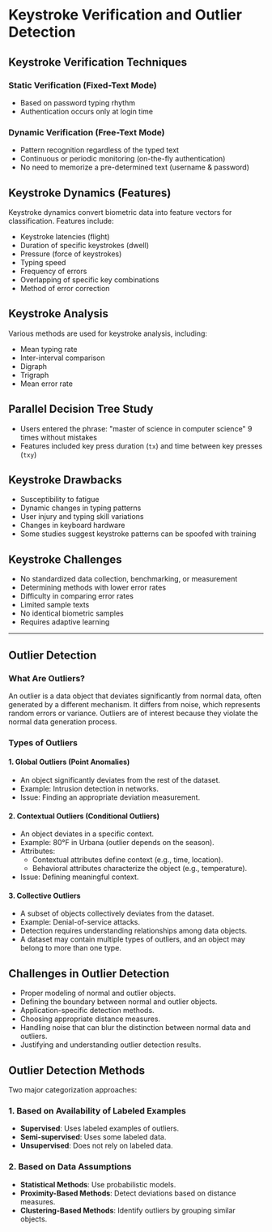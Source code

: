 # Keystroke Verification and Outlier Detection

## Keystroke Verification Techniques

### Static Verification (Fixed-Text Mode)
- Based on password typing rhythm
- Authentication occurs only at login time

### Dynamic Verification (Free-Text Mode)
- Pattern recognition regardless of the typed text
- Continuous or periodic monitoring (on-the-fly authentication)
- No need to memorize a pre-determined text (username & password)

## Keystroke Dynamics (Features)
Keystroke dynamics convert biometric data into feature vectors for classification. Features include:
- Keystroke latencies (flight)
- Duration of specific keystrokes (dwell)
- Pressure (force of keystrokes)
- Typing speed
- Frequency of errors
- Overlapping of specific key combinations
- Method of error correction

## Keystroke Analysis
Various methods are used for keystroke analysis, including:
- Mean typing rate
- Inter-interval comparison
- Digraph
- Trigraph
- Mean error rate

## Parallel Decision Tree Study
- Users entered the phrase: "master of science in computer science" 9 times without mistakes
- Features included key press duration (`tx`) and time between key presses (`txy`)

## Keystroke Drawbacks
- Susceptibility to fatigue
- Dynamic changes in typing patterns
- User injury and typing skill variations
- Changes in keyboard hardware
- Some studies suggest keystroke patterns can be spoofed with training

## Keystroke Challenges
- No standardized data collection, benchmarking, or measurement
- Determining methods with lower error rates
- Difficulty in comparing error rates
- Limited sample texts
- No identical biometric samples
- Requires adaptive learning

---

## Outlier Detection

### What Are Outliers?
An outlier is a data object that deviates significantly from normal data, often generated by a different mechanism. It differs from noise, which represents random errors or variance. Outliers are of interest because they violate the normal data generation process.

### Types of Outliers

#### 1. Global Outliers (Point Anomalies)
- An object significantly deviates from the rest of the dataset.
- Example: Intrusion detection in networks.
- Issue: Finding an appropriate deviation measurement.

#### 2. Contextual Outliers (Conditional Outliers)
- An object deviates in a specific context.
- Example: 80°F in Urbana (outlier depends on the season).
- Attributes:
  - Contextual attributes define context (e.g., time, location).
  - Behavioral attributes characterize the object (e.g., temperature).
- Issue: Defining meaningful context.

#### 3. Collective Outliers
- A subset of objects collectively deviates from the dataset.
- Example: Denial-of-service attacks.
- Detection requires understanding relationships among data objects.
- A dataset may contain multiple types of outliers, and an object may belong to more than one type.

## Challenges in Outlier Detection
- Proper modeling of normal and outlier objects.
- Defining the boundary between normal and outlier objects.
- Application-specific detection methods.
- Choosing appropriate distance measures.
- Handling noise that can blur the distinction between normal data and outliers.
- Justifying and understanding outlier detection results.

## Outlier Detection Methods
Two major categorization approaches:

### 1. Based on Availability of Labeled Examples
- **Supervised**: Uses labeled examples of outliers.
- **Semi-supervised**: Uses some labeled data.
- **Unsupervised**: Does not rely on labeled data.

### 2. Based on Data Assumptions
- **Statistical Methods**: Use probabilistic models.
- **Proximity-Based Methods**: Detect deviations based on distance measures.
- **Clustering-Based Methods**: Identify outliers by grouping similar objects.


